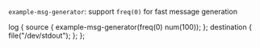 `example-msg-generator`: support `freq(0)` for fast message generation

log {
   source { example-msg-generator(freq(0) num(100)); };
   destination { file("/dev/stdout"); };
};
